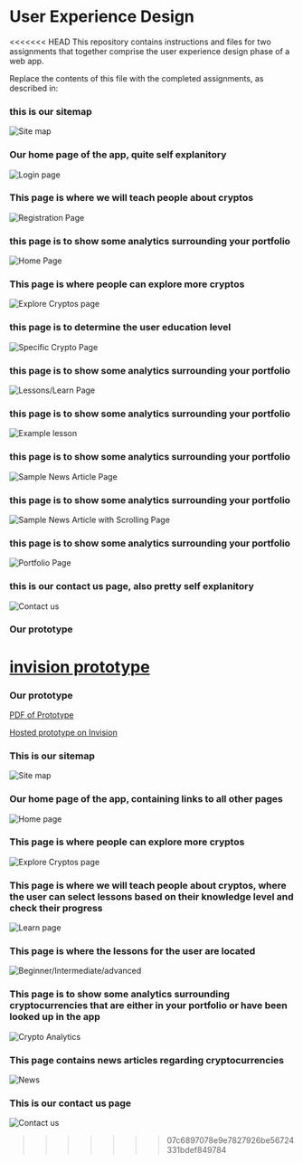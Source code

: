 # User Experience Design

<<<<<<< HEAD
This repository contains instructions and files for two assignments that together comprise the user experience design phase of a web app.

Replace the contents of this file with the completed assignments, as described in:

### this is our sitemap
![Site map](ux-design/MyCryptoPal-Site-Map.drawio(1).png)
### Our home page of the app, quite self explanitory
![Login page](ux-design/MyCryptoPal-Login-Screen.drawio.png)
### This page is where we will teach people about cryptos
![Registration Page](ux-design/MyCryptoPal-Register.drawio.png)
### this page is to show some analytics surrounding your portfolio
![Home Page](ux-design/MyCryptoPal-Home-Page.drawio.png)
### This page is where people can explore more cryptos
![Explore Cryptos page](ux-design/MyCryptoPal-NEW-Explore.drawio.png)
### this page is to determine the user education level
![Specific Crypto Page](ux-design/MyCryptoPal-clickedON-Crypto.drawio.png)
### this page is to show some analytics surrounding your portfolio
![Lessons/Learn Page](ux-design/MyCryptoPal-NEW-Learn.drawio.png)
### this page is to show some analytics surrounding your portfolio
![Example lesson](ux-design/MyCryptoPal-NEW-example-lesson.drawio.png)
### this page is to show some analytics surrounding your portfolio
![Sample News Article Page](ux-design/MyCryptoPal-Sample-News-Article.drawio.png)
### this page is to show some analytics surrounding your portfolio
![Sample News Article with Scrolling Page](ux-design/MyCryptoPal-Sample-News-Scrolling.drawio.png)
### this page is to show some analytics surrounding your portfolio
![Portfolio Page](ux-design/MyCryptoPal-New-Portfolio.drawio.png)
### this is our contact us page, also pretty self explanitory
![Contact us](MyCryptoPal-Contact-Us.drawio.png)


### Our prototype
[invision prototype](https://blakerainey605421.invisionapp.com/console/share/8JU2WM6ZA5F)
=======
### Our prototype
[PDF of Prototype](ux-design/prototype/AppPrototype.pdf)

[Hosted prototype on Invision](https://blakerainey605421.invisionapp.com/console/share/QFSK65NZHGP/882151514)

### This is our sitemap
![Site map](ux-design/MyCryptoPal-Site-Map.drawio.png)
### Our home page of the app, containing links to all other pages
![Home page](ux-design/MyCryptoPal-Home-Page.drawio.png)
### This page is where people can explore more cryptos
![Explore Cryptos page](ux-design/MyCryptoPal-Explore-Cryptos.drawio.png)
### This page is where we will teach people about cryptos, where the user can select lessons based on their knowledge level and check their progress
![Learn page](ux-design/MyCryptoPal-Learn-Page.drawio.png)
### This page is where the lessons for the user are located
![Beginner/Intermediate/advanced](ux-design/MyCryptoPal-Beginner_Intermediate_Advanced.drawio.png)
### This page is to show some analytics surrounding cryptocurrencies that are either in your portfolio or have been looked up in the app
![Crypto Analytics](ux-design/MyCryptoPal-Crypto-Analytics.drawio.png)
### This page contains news articles regarding cryptocurrencies
![News](ux-design/MyCryptoPal-News.drawio.png)
### This is our contact us page
![Contact us](ux-design/MyCryptoPal-Contact-Us.drawio.png)

>>>>>>> 07c6897078e9e7827926be56724331bdef849784

